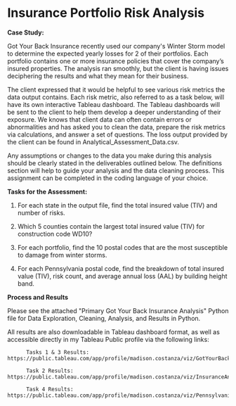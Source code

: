 # Insurance Portfolio Risk Analysis

**Case Study:**

Got Your Back Insurance recently used our company's Winter Storm model to determine the
expected yearly losses for 2 of their portfolios. Each portfolio contains one or more insurance policies
that cover the company’s insured properties. The analysis ran smoothly, but the client is having issues
deciphering the results and what they mean for their business. 

The client expressed that it would be helpful to see various risk metrics the data output contains. Each risk metric, also
referred to as a task below, will have its own interactive Tableau dashboard. The Tableau dashboards will be sent to the client to help them develop a deeper understanding of their
exposure. We knows that client data can often contain errors or abnormalities and has asked you to
clean the data, prepare the risk metrics via calculations, and answer a set of questions. The loss output provided by the
client can be found in Analytical_Assessment_Data.csv.

Any assumptions or changes to the data you make during this analysis should be clearly stated in the
deliverables outlined below. The definitions section will help to guide your analysis and the data
cleaning process. This assignment can be completed in the coding language of your choice.

**Tasks for the Assessment:**

1. For each state in the output file, find the total insured value (TIV) and number of risks.

2. Which 5 counties contain the largest total insured value (TIV) for construction code WD10?

3. For each portfolio, find the 10 postal codes that are the most susceptible to damage from winter
storms.

4. For each Pennsylvania postal code, find the breakdown of total insured value (TIV), risk count,
and average annual loss (AAL) by building height band.

**Process and Results**

Please see the attached "Primary Got Your Back Insurance Analysis" Python file for Data Exploration, Cleaning, Analysis, and Results in Python.

All results are also downloadable in Tableau dashboard format, as well as accessible directly in my Tableau Public profile via the following links:

          Tasks 1 & 3 Results:  https://public.tableau.com/app/profile/madison.costanza/viz/GotYourBackInsuranceStatePortfolioRiskDashboard/GotYourBackInsuranceStatePortfolioRiskDashboard

          Task 2 Results:  https://public.tableau.com/app/profile/madison.costanza/viz/InsuranceAnalysisWoodFramedPropertyInsuredValues/HighTIVWoodFrameCounties

          Task 4 Results:  https://public.tableau.com/app/profile/madison.costanza/viz/PennsylvaniaWinterStormRiskAnalysis/PennslyvaniaRiskAnalysis
